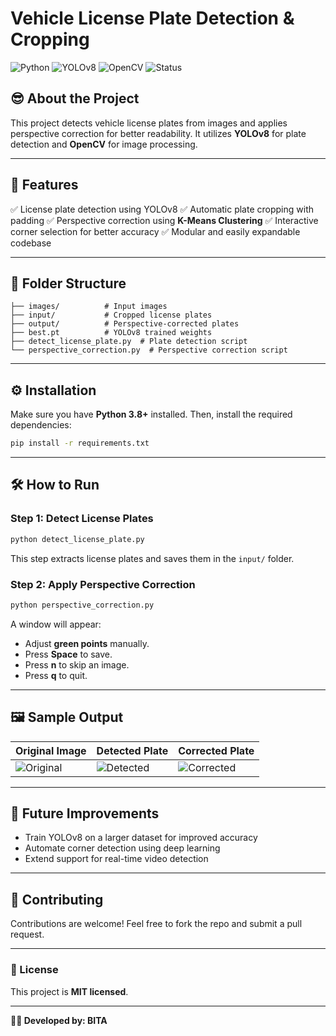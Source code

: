 # Vehicle License Plate Detection & Cropping

![Python](https://img.shields.io/badge/Python-3.8%2B-blue)
![YOLOv8](https://img.shields.io/badge/YOLOv8-Detection-orange)
![OpenCV](https://img.shields.io/badge/OpenCV-Image_Processing-red)
![Status](https://img.shields.io/badge/Status-Active-success)

## 😎 About the Project
This project detects vehicle license plates from images and applies perspective correction for better readability. It utilizes **YOLOv8** for plate detection and **OpenCV** for image processing.

---

## 📌 Features

✅ License plate detection using YOLOv8 
✅ Automatic plate cropping with padding
✅ Perspective correction using **K-Means Clustering**
✅ Interactive corner selection for better accuracy
✅ Modular and easily expandable codebase

---

## 📂 Folder Structure
```
├── images/          # Input images
├── input/           # Cropped license plates
├── output/          # Perspective-corrected plates
├── best.pt          # YOLOv8 trained weights
├── detect_license_plate.py  # Plate detection script
└── perspective_correction.py  # Perspective correction script
```

---

## ⚙️ Installation
Make sure you have **Python 3.8+** installed. Then, install the required dependencies:
```bash
pip install -r requirements.txt
```

---

## 🛠️ How to Run
### **Step 1: Detect License Plates**
```bash
python detect_license_plate.py
```
This step extracts license plates and saves them in the `input/` folder.

### **Step 2: Apply Perspective Correction**
```bash
python perspective_correction.py
```
A window will appear:
- Adjust **green points** manually.
- Press **Space** to save.
- Press **n** to skip an image.
- Press **q** to quit.

---

## 🖼️ Sample Output
| Original Image | Detected Plate | Corrected Plate |
|---------------|---------------|-----------------|
| ![Original](https://via.placeholder.com/150) | ![Detected](https://via.placeholder.com/150) | ![Corrected](https://via.placeholder.com/150) |

---

## 🚀 Future Improvements
- Train YOLOv8 on a larger dataset for improved accuracy
- Automate corner detection using deep learning
- Extend support for real-time video detection

---

## 🤝 Contributing
Contributions are welcome! Feel free to fork the repo and submit a pull request.

---

### 📜 License
This project is **MIT licensed**.

---

**👨‍💻 Developed by:  BITA**


